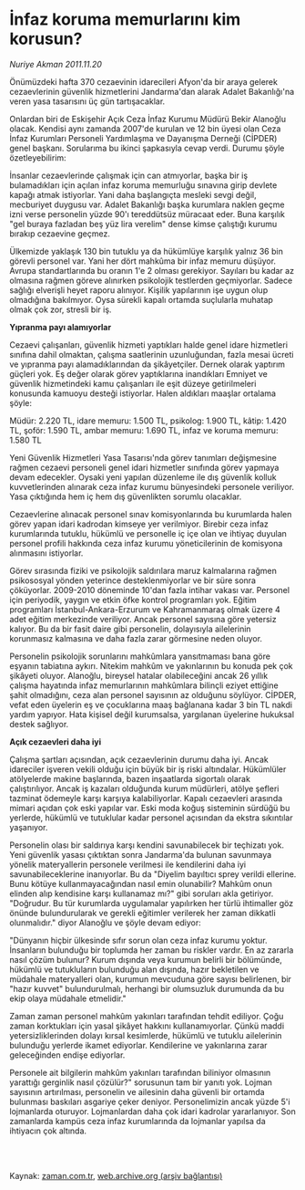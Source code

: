 # İnfaz koruma memurlarını kim korusun?

*Nuriye Akman 2011.11.20*

<td class="columnist-detail">
<p>Önümüzdeki hafta 370 cezaevinin idarecileri Afyon'da bir araya gelerek cezaevlerinin güvenlik hizmetlerini Jandarma'dan alarak Adalet Bakanlığı'na veren yasa tasarısını üç gün tartışacaklar.</p>
<p>
<div id="haberMetinDiv">
<p>Onlardan biri de Eskişehir Açık Ceza İnfaz Kurumu Müdürü Bekir Alanoğlu olacak. Kendisi aynı zamanda 2007'de kurulan ve 12 bin üyesi olan Ceza İnfaz Kurumları Personeli Yardımlaşma ve Dayanışma Derneği (CİPDER) genel başkanı. Sorularıma bu ikinci şapkasıyla cevap verdi. Durumu şöyle özetleyebilirim:
<p>İnsanlar cezaevlerinde çalışmak için can atmıyorlar, başka bir iş bulamadıkları için açılan infaz koruma memurluğu sınavına girip devlete kapağı atmak istiyorlar. Yani daha başlangıçta mesleki sevgi değil, mecburiyet duygusu var. Adalet Bakanlığı başka kurumlara naklen geçme izni verse personelin yüzde 90'ı tereddütsüz müracaat eder. Buna karşılık "gel buraya fazladan beş yüz lira verelim" dense kimse çalıştığı kurumu bırakıp cezaevine geçmez.
<p>Ülkemizde yaklaşık 130 bin tutuklu ya da hükümlüye karşılık yalnız 36 bin görevli personel var. Yani her dört mahkûma bir infaz memuru düşüyor. Avrupa standartlarında bu oranın 1'e 2 olması gerekiyor. Sayıları bu kadar az olmasına rağmen göreve alınırken psikolojik testlerden geçmiyorlar. Sadece sağlığı elverişli heyet raporu alınıyor. Kişilik yapılarının işe uygun olup olmadığına bakılmıyor. Oysa sürekli kapalı ortamda suçlularla muhatap olmak çok zor, stresli bir iş.
<p><b>Yıpranma payı alamıyorlar</b>
<p>Cezaevi çalışanları, güvenlik hizmeti yaptıkları halde genel idare hizmetleri sınıfına dahil olmaktan, çalışma saatlerinin uzunluğundan, fazla mesai ücreti ve yıpranma payı alamadıklarından da şikâyetçiler. Dernek olarak yaptırım güçleri yok. Eş değer olarak görev yaptıklarına inandıkları Emniyet ve güvenlik hizmetindeki kamu çalışanları ile eşit düzeye getirilmeleri konusunda kamuoyu desteği istiyorlar. Halen aldıkları maaşlar ortalama şöyle:
<p>Müdür: 2.220 TL, idare memuru: 1.500 TL, psikolog: 1.900 TL, kâtip: 1.420 TL, şoför: 1.590 TL, ambar memuru: 1.690 TL, infaz ve koruma memuru: 1.580 TL
<p>Yeni Güvenlik Hizmetleri Yasa Tasarısı'nda görev tanımları değişmesine rağmen cezaevi personeli genel idari hizmetler sınıfında görev yapmaya devam edecekler. Oysaki yeni yapılan düzenleme ile dış güvenlik kolluk kuvvetlerinden alınarak ceza infaz kurumu bünyesindeki personele veriliyor. Yasa çıktığında hem iç hem dış güvenlikten sorumlu olacaklar.
<p>Cezaevlerine alınacak personel sınav komisyonlarında bu kurumlarda halen görev yapan idari kadrodan kimseye yer verilmiyor. Birebir ceza infaz kurumlarında tutuklu, hükümlü ve personelle iç içe olan ve ihtiyaç duyulan personel profili hakkında ceza infaz kurumu yöneticilerinin de komisyona alınmasını istiyorlar.
<p>Görev sırasında fiziki ve psikolojik saldırılara maruz kalmalarına rağmen psikososyal yönden yeterince desteklenmiyorlar ve bir süre sonra çöküyorlar. 2009-2010 döneminde 10'dan fazla intihar vakası var. Personel için periyodik, yaygın ve etkin öfke kontrol programları yok. Eğitim programları İstanbul-Ankara-Erzurum ve Kahramanmaraş olmak üzere 4 adet eğitim merkezinde veriliyor. Ancak personel sayısına göre yetersiz kalıyor. Bu da bir fasit daire gibi personelin, dolayısıyla ailelerinin korunmasız kalmasına ve daha fazla zarar görmesine neden oluyor.
<p>Personelin psikolojik sorunlarını mahkûmlara yansıtmaması bana göre eşyanın tabiatına aykırı. Nitekim mahkûm ve yakınlarının bu konuda pek çok şikâyeti oluyor. Alanoğlu, bireysel hatalar olabileceğini ancak 26 yıllık çalışma hayatında infaz memurlarının mahkûmlara bilinçli eziyet ettiğine şahit olmadığını, ceza alan personel sayısının az olduğunu söylüyor. CİPDER, vefat eden üyelerin eş ve çocuklarına maaş bağlanana kadar 3 bin TL nakdi yardım yapıyor. Hata kişisel değil kurumsalsa, yargılanan üyelerine hukuksal destek sağlıyor.
<p><b>Açık cezaevleri daha iyi</b>
<p>Çalışma şartları açısından, açık cezaevlerinin durumu daha iyi. Ancak idareciler işveren vekili olduğu için büyük bir iş riski altındalar. Hükümlüler atölyelerde makine başlarında, bazen inşaatlarda sigortalı olarak çalıştırılıyor. Ancak iş kazaları olduğunda kurum müdürleri, atölye şefleri tazminat ödemeyle karşı karşıya kalabiliyorlar. Kapalı cezaevleri arasında mimari açıdan çok eski yapılar var. Eski moda koğuş sisteminin sürdüğü bu yerlerde, hükümlü ve tutuklular kadar personel açısından da ekstra sıkıntılar yaşanıyor.
<p>Personelin olası bir saldırıya karşı kendini savunabilecek bir teçhizatı yok. Yeni güvenlik yasası çıktıktan sonra Jandarma'da bulunan savunmaya yönelik materyallerin personele verilmesi ile kendilerini daha iyi savunabileceklerine inanıyorlar. Bu da "Diyelim bayıltıcı sprey verildi ellerine. Bunu kötüye kullanmayacağından nasıl emin olunabilir? Mahkûm onun elinden alıp kendisine karşı kullanamaz mı?" gibi soruları akla getiriyor. "Doğrudur. Bu tür kurumlarda uygulamalar yapılırken her türlü ihtimaller göz önünde bulundurularak ve gerekli eğitimler verilerek her zaman dikkatli olunmalıdır." diyor Alanoğlu ve şöyle devam ediyor:
<p>"Dünyanın hiçbir ülkesinde sıfır sorun olan ceza infaz kurumu yoktur. İnsanların bulunduğu bir toplumda her zaman bu riskler vardır. En az zararla nasıl çözüm bulunur? Kurum dışında veya kurumun belirli bir bölümünde, hükümlü ve tutukluların bulunduğu alan dışında, hazır bekletilen ve müdahale materyalleri olan, kurumun mevcuduna göre sayısı belirlenen, bir "hazır kuvvet" bulundurulmalı, herhangi bir olumsuzluk durumunda da bu ekip olaya müdahale etmelidir."
<p>Zaman zaman personel mahkûm yakınları tarafından tehdit ediliyor. Çoğu zaman korktukları için yasal şikâyet hakkını kullanamıyorlar. Çünkü maddi yetersizliklerinden dolayı kırsal kesimlerde, hükümlü ve tutuklu ailelerinin bulunduğu yerlerde ikamet ediyorlar. Kendilerine ve yakınlarına zarar geleceğinden endişe ediyorlar.
<p>Personele ait bilgilerin mahkûm yakınları tarafından biliniyor olmasının yarattığı gerginlik nasıl çözülür?" sorusunun tam bir yanıtı yok. Lojman sayısının artırılması, personelin ve ailesinin daha güvenli bir ortamda bulunması baskıları asgariye çeker deniyor. Personelimizin ancak yüzde 5'i lojmanlarda oturuyor. Lojmanlardan daha çok idari kadrolar yararlanıyor. Son zamanlarda kampüs ceza infaz kurumlarında da lojmanlar yapılsa da ihtiyacın çok altında.</p></p></p></p></p></p></p></p></p></p></p></p></p></p></p></p></div>
</p>


<p><br>
		 </br></p></td>

Kaynak: [zaman.com.tr](http://zaman.com.tr/yazar.do?yazino=1204060), [web.archive.org (arşiv bağlantısı)](http://web.archive.org/web/20111211030446/http://www.zaman.com.tr:80/yazar.do?yazino=1204060)
